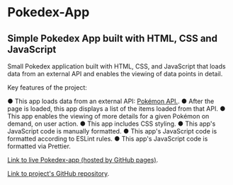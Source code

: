 # Pokedex-App

## Simple Pokedex App built with HTML, CSS and JavaScript

Small Pokedex application built with HTML, CSS, and JavaScript that loads
data from an external API and enables the viewing of data points in detail.


Key features of the project:

● This app loads data from an external API: [Pokémon API.](https://pokeapi.co/).
● After the page is loaded, this app displays a list of the items loaded from that API.
● This app enables the viewing of more details for a given Pokémon on demand, on user action.
● This app includes CSS styling.
● This app's JavaScript code is manually formatted.
● This app's JavaScript code is formatted according to ESLint rules.
● This app's JavaScript code is formatted via Prettier.


[Link to live Pokedex-app (hosted by GitHub pages)](https://dfinquel.github.io/Pokedex-App/).

[Link to project's GitHub repository](https://github.com/dfinquel/Pokedex-App).